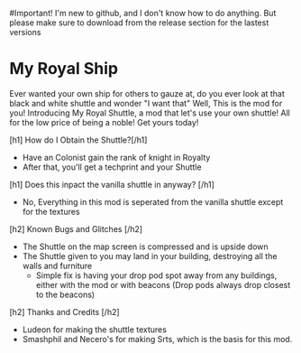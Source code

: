 #Important! 
I'm new to github, and I don't know how to do anything. But please make sure to download from the release section for the lastest versions



# My Royal Ship
Ever wanted your own ship for others to gauze at, do you ever look at that black and white shuttle and wonder "I want that" Well, This is the mod for you! Introducing My Royal Shuttle, a mod that let's use your own shuttle! All for the low price of being a noble! Get yours today!

[h1] How do I Obtain the Shuttle?[/h1]
  - Have an Colonist gain the rank of knight in Royalty
  - After that, you'll get a techprint and your Shuttle 
 
[h1] Does this inpact the vanilla shuttle in anyway? [/h1]
  - No, Everything in this mod is seperated from the vanilla shuttle except for the textures
  
 [h2] Known Bugs and Glitches [/h2]
  - The Shuttle on the map screen is compressed and is upside down
  - The Shuttle given to you may land in your building, destroying all the walls and furniture
    - Simple fix is having your drop pod spot away from any buildings, either with the mod or with beacons (Drop pods always drop closest to the beacons)
    
[h2] Thanks and Credits [/h2]

- Ludeon for making the shuttle textures
- Smashphil and Necero's for making Srts, which is the basis for this mod. 
  
 
